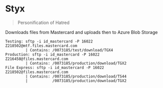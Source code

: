# Styx

> Personification of Hatred

Downloads files from Mastercard and uploads then to Azure Blob Storage

```
Testing: sftp -i id_mastercard -P 16022 Z218502@mtf.files.mastercard.com
         | Contains: /0073185/test/download/TGX4
Production: sftp -i id_mastercard -P 16022 Z216458@files.mastercard.com
         | Contains: /0073185/production/download/TGX2
File Express: sftp -i id_mastercard -P 16022 Z218502@files.mastercard.com
         | Contains: /0073185/production/download/TS44
         |           /0073185/production/download/TGX2
```
